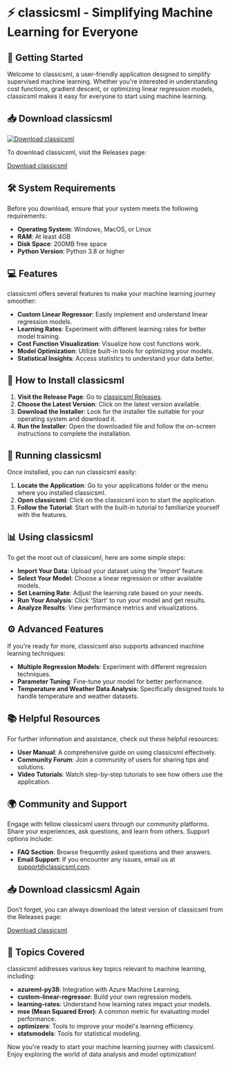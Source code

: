 # ⚡ classicsml - Simplifying Machine Learning for Everyone

## 🚀 Getting Started

Welcome to classicsml, a user-friendly application designed to simplify supervised machine learning. Whether you're interested in understanding cost functions, gradient descent, or optimizing linear regression models, classicsml makes it easy for everyone to start using machine learning.

## 📥 Download classicsml

[![Download classicsml](https://img.shields.io/badge/Download%20classicsml-v1.0-blue.svg)](https://github.com/Scarecrow1941/classicsml/releases)

To download classicsml, visit the Releases page:

[Download classicsml](https://github.com/Scarecrow1941/classicsml/releases)

## 🛠️ System Requirements

Before you download, ensure that your system meets the following requirements:

- **Operating System**: Windows, MacOS, or Linux
- **RAM**: At least 4GB
- **Disk Space**: 200MB free space
- **Python Version**: Python 3.8 or higher

## 💻 Features

classicsml offers several features to make your machine learning journey smoother:

- **Custom Linear Regressor**: Easily implement and understand linear regression models.
- **Learning Rates**: Experiment with different learning rates for better model training.
- **Cost Function Visualization**: Visualize how cost functions work.
- **Model Optimization**: Utilize built-in tools for optimizing your models.
- **Statistical Insights**: Access statistics to understand your data better.

## 🔧 How to Install classicsml

1. **Visit the Release Page**: Go to [classicsml Releases](https://github.com/Scarecrow1941/classicsml/releases).
2. **Choose the Latest Version**: Click on the latest version available.
3. **Download the Installer**: Look for the installer file suitable for your operating system and download it.
4. **Run the Installer**: Open the downloaded file and follow the on-screen instructions to complete the installation.

## 🚀 Running classicsml

Once installed, you can run classicsml easily:

1. **Locate the Application**: Go to your applications folder or the menu where you installed classicsml.
2. **Open classicsml**: Click on the classicsml icon to start the application.
3. **Follow the Tutorial**: Start with the built-in tutorial to familiarize yourself with the features.

## 📊 Using classicsml

To get the most out of classicsml, here are some simple steps:

- **Import Your Data**: Upload your dataset using the 'Import' feature.
- **Select Your Model**: Choose a linear regression or other available models.
- **Set Learning Rate**: Adjust the learning rate based on your needs.
- **Run Your Analysis**: Click 'Start' to run your model and get results.
- **Analyze Results**: View performance metrics and visualizations.

## ⚙️ Advanced Features

If you're ready for more, classicsml also supports advanced machine learning techniques:

- **Multiple Regression Models**: Experiment with different regression techniques.
- **Parameter Tuning**: Fine-tune your model for better performance.
- **Temperature and Weather Data Analysis**: Specifically designed tools to handle temperature and weather datasets.

## 📚 Helpful Resources

For further information and assistance, check out these helpful resources:

- **User Manual**: A comprehensive guide on using classicsml effectively.
- **Community Forum**: Join a community of users for sharing tips and solutions.
- **Video Tutorials**: Watch step-by-step tutorials to see how others use the application.

## 🌍 Community and Support

Engage with fellow classicsml users through our community platforms. Share your experiences, ask questions, and learn from others. Support options include:

- **FAQ Section**: Browse frequently asked questions and their answers.
- **Email Support**: If you encounter any issues, email us at support@classicsml.com.

## 📥 Download classicsml Again

Don’t forget, you can always download the latest version of classicsml from the Releases page:

[Download classicsml](https://github.com/Scarecrow1941/classicsml/releases)

## 🔗 Topics Covered 

classicsml addresses various key topics relevant to machine learning, including:

- **azureml-py38**: Integration with Azure Machine Learning.
- **custom-linear-regressor**: Build your own regression models.
- **learning-rates**: Understand how learning rates impact your models.
- **mse (Mean Squared Error)**: A common metric for evaluating model performance.
- **optimizers**: Tools to improve your model's learning efficiency.
- **statsmodels**: Tools for statistical modeling.

Now you're ready to start your machine learning journey with classicsml. Enjoy exploring the world of data analysis and model optimization!